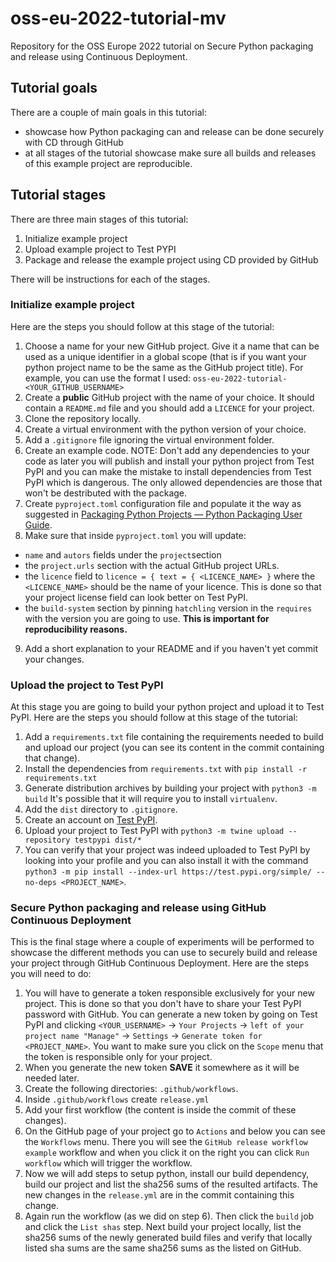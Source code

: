 # oss-eu-2022-tutorial-mv
Repository for the OSS Europe 2022 tutorial on Secure Python packaging and
release using Continuous Deployment.

## Tutorial goals

There are a couple of main goals in this tutorial:
- showcase how Python packaging can and release can be done securely with CD
through GitHub
- at all stages of the tutorial showcase make sure all builds and releases of
this example project are reproducible.

## Tutorial stages
There are three main stages of this tutorial:

1. Initialize example project
2. Upload example project to Test PYPI
3. Package and release the example project using CD provided by GitHub

There will be instructions for each of the stages.

### Initialize example project

Here are the steps you should follow at this stage of the tutorial:
1. Choose a name for your new GitHub project. Give it a name that can be used as a
unique identifier in a global scope (that is if you want your python project
name to be the same as the GitHub project title). For example, you can use
the format I used: `oss-eu-2022-tutorial-<YOUR_GITHUB_USERNAME>`
1. Create a **public** GitHub project with the name of your choice. It should
contain a `README.md` file and you should add a `LICENCE` for your project.
3. Clone the repository locally.
4. Create a virtual environment with the python version of your choice.
5. Add a `.gitignore` file ignoring the virtual environment folder.
6. Create an example code. NOTE: Don't add any dependencies to your code as
later you will publish and install your python project from Test PyPI and you
can make the mistake to install dependencies from Test PyPI which is dangerous.
The only allowed dependencies are those that won't be destributed with the
package.
7. Create `pyproject.toml` configuration file and populate it the way as
suggested in [Packaging Python Projects — Python Packaging User Guide](https://packaging.python.org/en/latest/tutorials/packaging-projects/).
8. Make sure that inside `pyproject.toml` you will update:
- `name` and `autors` fields under the `project`section
- the `project.urls` section with the actual GitHub project URLs.
- the `licence` field to
`licence = { text = { <LICENCE_NAME> }` where the `<LICENCE_NAME>` should be the
name of your licence. This is done so that your project license field can look
better on Test PyPI.
- the `build-system` section by pinning `hatchling` version in the `requires` with
the version you are going to use. **This is important for reproducibility reasons.**
9.  Add a short explanation to your README and if you haven't yet commit your
changes.

### Upload the project to Test PyPI

At this stage you are going to build your python project and upload it to Test PyPI.
Here are the steps you should follow at this stage of the tutorial:
1. Add a `requirements.txt` file containing the requirements needed to build
and upload our project (you can see its content in the commit containing that
change).
2. Install the dependencies from `requirements.txt` with `pip install -r requirements.txt`
3. Generate distribution archives by building your project with `python3 -m build`
It's possible that it will require you to install `virtualenv`.
4. Add the `dist` directory to `.gitignore`.
5. Create an account on [Test PyPI](https://test.pypi.org/).
6. Upload your project to Test PyPI with `python3 -m twine upload --repository testpypi dist/*`
7. You can verify that your project was indeed uploaded to Test PyPI by looking
into your profile and you can also install it with the command
`python3 -m pip install --index-url https://test.pypi.org/simple/ --no-deps <PROJECT_NAME>`.

### Secure Python packaging and release using GitHub Continuous Deployment

This is the final stage where a couple of experiments will be performed to showcase
the different methods you can use to securely build and release your project
through GitHub Continuous Deployment.
Here are the steps you will need to do:
1. You will have to generate a token responsible exclusively for your new project.
This is done so that you don't have to share your Test PyPI password with
GitHub. You can generate a new token by going on Test PyPI and clicking
`<YOUR_USERNAME>` -> `Your Projects` -> `left of your project name "Manage"` -> `Settings`
-> `Generate token for <PROJECT_NAME>`. You want to make sure you click on the `Scope`
menu that the token is responsible only for your project.
2. When you generate the new token **SAVE** it somewhere as it will be needed later.
3. Create the following directories: `.github/workflows`.
4. Inside `.github/workflows` create `release.yml`
5. Add your first workflow (the content is inside the commit of these changes).
6. On the GitHub page of your project go to `Actions` and below you can see the
`Workflows` menu. There you will see the `GitHub release workflow example` workflow
and when you click it on the right you can click `Run workflow` which will trigger
the workflow.
7. Now we will add steps to setup python, install our build dependency, build
our project and list the sha256 sums of the resulted artifacts. The new changes
in the `release.yml` are in the commit containing this change.
8. Again run the workflow (as we did on step 6). Then click the `build` job and
click the `List shas` step. Next build your project locally, list the sha256 sums
of the newly generated build files and verify that locally listed sha sums are
the same sha256 sums as the listed on GitHub.
